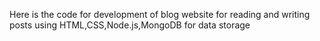 Here is the code for development of blog website for reading and writing posts using HTML,CSS,Node.js,MongoDB for data storage

